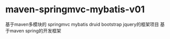 # maven-springmvc-mybatis-v01
基于maven多模块的 springmvc mybatis druid bootstrap jquery的框架项目
基于maven spring的开发框架
